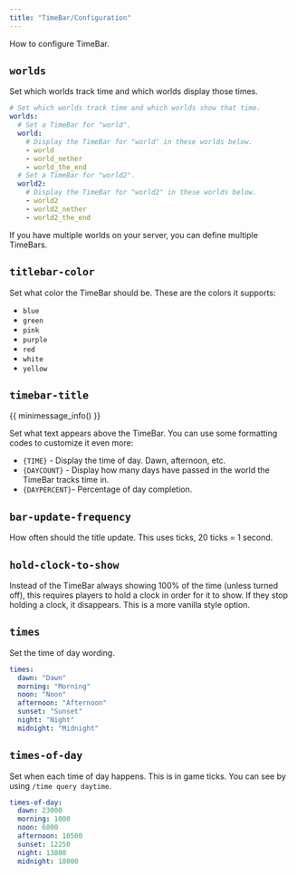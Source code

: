 ```yaml
---
title: "TimeBar/Configuration"
---
```

How to configure TimeBar.

## `worlds`
Set which worlds track time and which worlds display those times.
```yaml
# Set which worlds track time and which worlds show that time.
worlds:
  # Set a TimeBar for "world".
  world:
    # Display the TimeBar for "world" in these worlds below.
    - world
    - world_nether
    - world_the_end
  # Set a TimeBar for "world2".
  world2:
    # Display the TimeBar for "world2" in these worlds below.
    - world2
    - world2_nether
    - world2_the_end
```
If you have multiple worlds on your server, you can define multiple TimeBars.

## `titlebar-color`
Set what color the TimeBar should be. These are the colors it supports:

- `blue`
- `green`
- `pink`
- `purple`
- `red`
- `white`
- `yellow`

## `timebar-title`
{{ minimessage_info() }}

Set what text appears above the TimeBar. You can use some formatting codes to customize it even more:

- `{TIME}` - Display the time of day. Dawn, afternoon, etc.
- `{DAYCOUNT}` - Display how many days have passed in the world the TimeBar tracks time in.
- `{DAYPERCENT}`- Percentage of day completion.

## `bar-update-frequency`
How often should the title update. This uses ticks, 20 ticks = 1 second.

## `hold-clock-to-show`
Instead of the TimeBar always showing 100% of the time (unless turned off), this requires players to hold a clock in order for it to show. If they stop holding a clock, it disappears. This is a more vanilla style option.

## `times`
Set the time of day wording.
```yaml
times:
  dawn: "Dawn"
  morning: "Morning"
  noon: "Noon"
  afternoon: "Afternoon"
  sunset: "Sunset"
  night: "Night"
  midnight: "Midnight"
```

## `times-of-day`
Set when each time of day happens. This is in game ticks. You can see by using `/time query daytime`.
```yaml
times-of-day:
  dawn: 23000
  morning: 1000
  noon: 6000
  afternoon: 10500
  sunset: 12250
  night: 13800
  midnight: 18000
```
